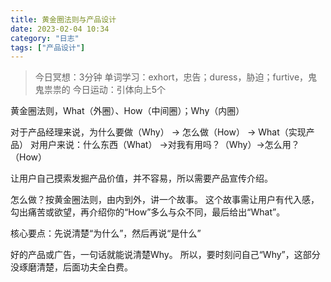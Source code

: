 ```yaml
---
title: 黄金圈法则与产品设计
date: 2023-02-04 10:34 
category: "日志"
tags: ["产品设计"]
---
```


> 今日冥想：3分钟
> 单词学习：exhort，忠告；duress，胁迫；furtive，鬼鬼祟祟的
> 今日运动：引体向上5个

黄金圈法则，What（外圈）、How（中间圈）；Why（内圈）

对于产品经理来说，为什么要做（Why） -> 怎么做（How） -> What（实现产品）
对用户来说：什么东西（What） ->对我有用吗？（Why）->怎么用？（How）

让用户自己摸索发掘产品价值，并不容易，所以需要产品宣传介绍。

怎么做？按黄金圈法则，由内到外，讲一个故事。
这个故事需让用户有代入感，勾出痛苦或欲望，再介绍你的“How”多么与众不同，最后给出“What”。

核心要点：先说清楚“为什么”，然后再说“是什么”

好的产品或广告，一句话就能说清楚Why。
所以，要时刻问自己“Why”，这部分没琢磨清楚，后面功夫全白费。

